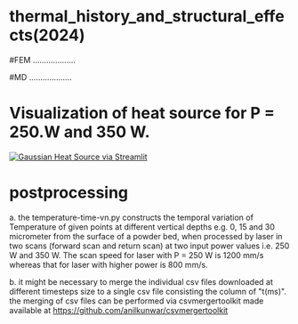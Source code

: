 # thermal_history_and_structural_effects(2024)

#FEM
...................

#MD
...................
# Visualization of heat source for P = 250.W and 350 W. 
[![Gaussian Heat Source via Streamlit](https://static.streamlit.io/badges/streamlit_badge_black_white.svg)](https://gaussianheatsource.streamlit.app/)
# postprocessing
a. the temperature-time-vn.py constructs the temporal variation of Temperature of given points  at different vertical depths e.g. 0, 15 and 30 micrometer from the surface of a powder bed, when processed by laser in two scans (forward scan and return scan) at two input power values i.e. 250 W and 350 W. The scan speed for laser with P = 250 W is 1200 mm/s whereas that for laser with higher power is 800 mm/s. 

b. it might be necessary to merge the individual csv files downloaded at different timesteps size to a single csv file consisting the column of "t(ms)". the merging of csv files can be performed via csvmergertoolkit made available at https://github.com/anilkunwar/csvmergertoolkit
